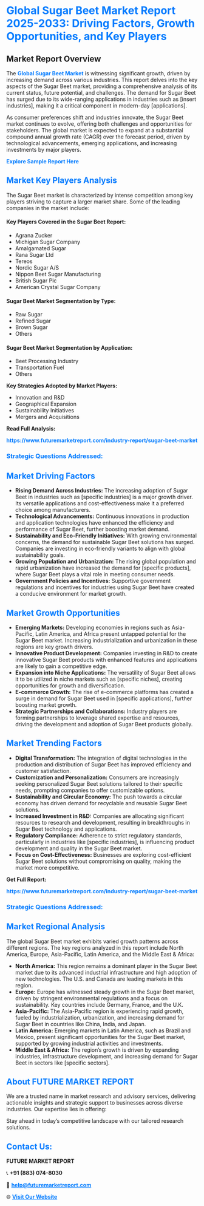 <h1 style="color: #007BFF;">Global Sugar Beet Market Report 2025-2033: Driving Factors, Growth Opportunities, and Key Players</h1>

<section id="overview">
<h2>Market Report Overview</h2>
<p>The <a href="https://www.futuremarketreport.com/industry-report/sugar-beet-market" style="color: #007BFF; text-decoration: none;"><strong>Global Sugar Beet Market</strong></a> is witnessing significant growth, driven by increasing demand across various industries. This report delves into the key aspects of the Sugar Beet market, providing a comprehensive analysis of its current status, future potential, and challenges. The demand for Sugar Beet has surged due to its wide-ranging applications in industries such as [insert industries], making it a critical component in modern-day [applications].</p>
<p>As consumer preferences shift and industries innovate, the Sugar Beet market continues to evolve, offering both challenges and opportunities for stakeholders. The global market is expected to expand at a substantial compound annual growth rate (CAGR) over the forecast period, driven by technological advancements, emerging applications, and increasing investments by major players.</p>
</section>

<section id="overview">
<p><a href="https://www.futuremarketreport.com/request-sample/reportId=92018" style="color: #007BFF; text-decoration: none;"><strong>Explore Sample Report Here</strong></a></p>
</section>

<section id="key-players">
<h2 style="color: #007BFF;">Market Key Players Analysis</h2>
<p>The Sugar Beet market is characterized by intense competition among key players striving to capture a larger market share. Some of the leading companies in the market include:</p>
<h4>Key Players Covered in the Sugar Beet Report:</h4>
<ul><li>Agrana Zucker</li><li>Michigan Sugar Company</li><li>Amalgamated Sugar</li><li>Rana Sugar Ltd</li><li>Tereos</li><li>Nordic Sugar A/S</li><li>Nippon Beet Sugar Manufacturing</li><li>British Sugar Plc</li><li>American Crystal Sugar Company</li></ul>
<h4>Sugar Beet Market Segmentation by Type:</h4>
<ul><li>Raw Sugar</li><li>Refined Sugar</li><li>Brown Sugar</li><li>Others</li></ul>

<h4>Sugar Beet Market Segmentation by Application:</h4>
<ul><li>Beet Processing Industry</li><li>Transportation Fuel</li><li>Others</li></ul>
<p><strong>Key Strategies Adopted by Market Players:</strong></p>
<ul>
<li>Innovation and R&D</li>
<li>Geographical Expansion</li>
<li>Sustainability Initiatives</li>
<li>Mergers and Acquisitions</li>
</ul>
</section>

<section>
<p><strong>Read Full Analysis: </strong></p><a href="https://www.futuremarketreport.com/industry-report/sugar-beet-market" style="color: #007BFF; text-decoration: none;"><strong>https://www.futuremarketreport.com/industry-report/sugar-beet-market</strong></a>
<h3 style="color: #007BFF;">Strategic Questions Addressed:</h3>
</section>

<section id="driving-factors">
<h2 style="color: #007BFF;">Market Driving Factors</h2>
<ul>
<li><strong>Rising Demand Across Industries:</strong> The increasing adoption of Sugar Beet in industries such as [specific industries] is a major growth driver. Its versatile applications and cost-effectiveness make it a preferred choice among manufacturers.</li>
<li><strong>Technological Advancements:</strong> Continuous innovations in production and application technologies have enhanced the efficiency and performance of Sugar Beet, further boosting market demand.</li>
<li><strong>Sustainability and Eco-Friendly Initiatives:</strong> With growing environmental concerns, the demand for sustainable Sugar Beet solutions has surged. Companies are investing in eco-friendly variants to align with global sustainability goals.</li>
<li><strong>Growing Population and Urbanization:</strong> The rising global population and rapid urbanization have increased the demand for [specific products], where Sugar Beet plays a vital role in meeting consumer needs.</li>
<li><strong>Government Policies and Incentives:</strong> Supportive government regulations and incentives for industries using Sugar Beet have created a conducive environment for market growth.</li>
</ul>
</section>

<section id="growth-opportunities">
<h2 style="color: #007BFF;">Market Growth Opportunities</h2>
<ul>
<li><strong>Emerging Markets:</strong> Developing economies in regions such as Asia-Pacific, Latin America, and Africa present untapped potential for the Sugar Beet market. Increasing industrialization and urbanization in these regions are key growth drivers.</li>
<li><strong>Innovative Product Development:</strong> Companies investing in R&D to create innovative Sugar Beet products with enhanced features and applications are likely to gain a competitive edge.</li>
<li><strong>Expansion into Niche Applications:</strong> The versatility of Sugar Beet allows it to be utilized in niche markets such as [specific niches], creating opportunities for growth and diversification.</li>
<li><strong>E-commerce Growth:</strong> The rise of e-commerce platforms has created a surge in demand for Sugar Beet used in [specific applications], further boosting market growth.</li>
<li><strong>Strategic Partnerships and Collaborations:</strong> Industry players are forming partnerships to leverage shared expertise and resources, driving the development and adoption of Sugar Beet products globally.</li>
</ul>
</section>

<section id="trending-factors">
<h2 style="color: #007BFF;">Market Trending Factors</h2>
<ul>
<li><strong>Digital Transformation:</strong> The integration of digital technologies in the production and distribution of Sugar Beet has improved efficiency and customer satisfaction.</li>
<li><strong>Customization and Personalization:</strong> Consumers are increasingly seeking personalized Sugar Beet solutions tailored to their specific needs, prompting companies to offer customizable options.</li>
<li><strong>Sustainability and Circular Economy:</strong> The push towards a circular economy has driven demand for recyclable and reusable Sugar Beet solutions.</li>
<li><strong>Increased Investment in R&D:</strong> Companies are allocating significant resources to research and development, resulting in breakthroughs in Sugar Beet technology and applications.</li>
<li><strong>Regulatory Compliance:</strong> Adherence to strict regulatory standards, particularly in industries like [specific industries], is influencing product development and quality in the Sugar Beet market.</li>
<li><strong>Focus on Cost-Effectiveness:</strong> Businesses are exploring cost-efficient Sugar Beet solutions without compromising on quality, making the market more competitive.</li>
</ul>
</section>

<section>
<p><strong>Get Full Report: </strong></p><a href="https://www.futuremarketreport.com/industry-report/sugar-beet-market" style="color: #007BFF; text-decoration: none;"><strong>https://www.futuremarketreport.com/industry-report/sugar-beet-market</strong></a>
<h3 style="color: #007BFF;">Strategic Questions Addressed:</h3>
</section>


<section id="regional-analysis">
<h2 style="color: #007BFF;">Market Regional Analysis</h2>
<p>The global Sugar Beet market exhibits varied growth patterns across different regions. The key regions analyzed in this report include North America, Europe, Asia-Pacific, Latin America, and the Middle East & Africa:</p>
<ul>
<li><strong>North America:</strong> This region remains a dominant player in the Sugar Beet market due to its advanced industrial infrastructure and high adoption of new technologies. The U.S. and Canada are leading markets in this region.</li>
<li><strong>Europe:</strong> Europe has witnessed steady growth in the Sugar Beet market, driven by stringent environmental regulations and a focus on sustainability. Key countries include Germany, France, and the U.K.</li>
<li><strong>Asia-Pacific:</strong> The Asia-Pacific region is experiencing rapid growth, fueled by industrialization, urbanization, and increasing demand for Sugar Beet in countries like China, India, and Japan.</li>
<li><strong>Latin America:</strong> Emerging markets in Latin America, such as Brazil and Mexico, present significant opportunities for the Sugar Beet market, supported by growing industrial activities and investments.</li>
<li><strong>Middle East & Africa:</strong> The region’s growth is driven by expanding industries, infrastructure development, and increasing demand for Sugar Beet in sectors like [specific sectors].</li>
</ul>
</section>

<footer>
<h2 style="color: #007BFF;">About FUTURE MARKET REPORT</h2>
<p>We are a trusted name in market research and advisory services, delivering actionable insights and strategic support to businesses across diverse industries. Our expertise lies in offering:</p>

<p>Stay ahead in today’s competitive landscape with our tailored research solutions.</p>

<h2 style="color: #007BFF;">Contact Us:</h2>
<p><strong>FUTURE MARKET REPORT</strong></p>
<p>📞 <strong>+91 (883) 074-8030</strong></p>
<p>📧 <strong><a href="mailto:help@futuremarketreport.com" style="color: #007BFF;">help@futuremarketreport.com</a></strong></p>
<p>🌐 <strong><a href="https://www.futuremarketreport.com/" style="color: #007BFF;">Visit Our Website</a></strong></p>
</footer>